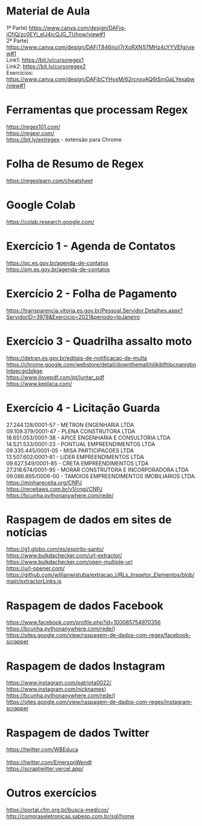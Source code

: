 # Material de Aula
1ª Parte) https://www.canva.com/design/DAFjq-jCfjQ/zc0EYl_eIJ4icQJG_TUhow/view#1 <br>
2ª Parte) https://www.canva.com/design/DAFjT846iio/j7rXoRXN1l7MHz4cYYVEfg/view#1 <br>
Link1: https://bit.ly/cursoregex1 <br>
Link2: https://bit.ly/cursoregex2 <br>
Exercícios: https://www.canva.com/design/DAFjbCYHvxM/62rcnxvAQ6tSmGaLYexabw/view#1

# Ferramentas que processam Regex
https://regex101.com/ <br>
https://regexr.com/ <br>
https://bit.ly/extregex - extensão para Chrome <br>

# Folha de Resumo de Regex
https://regexlearn.com/cheatsheet

# Google Colab
https://colab.research.google.com/ <br>

# Exercício 1 - Agenda de Contatos
https://pc.es.gov.br/agenda-de-contatos <br>
https://pm.es.gov.br/agenda-de-contatos <br>

# Exercício 2 - Folha de Pagamento
https://transparencia.vitoria.es.gov.br/Pessoal.Servidor.Detalhes.aspx?ServidorID=3978&Exercicio=2021&periodo=tpJaneiro <br>

# Exercício 3 - Quadrilha assalto moto
https://detran.es.gov.br/editais-de-notificacao-de-multa <br>
https://chrome.google.com/webstore/detail/downthemall/nljkibfhlpcnanjgbnlnbjecgicbjkge <br>
https://www.ilovepdf.com/pt/juntar_pdf <br>
https://www.keplaca.com/ <br>

# Exercício 4 - Licitação Guarda
27.244.128/0001-57 - METRON ENGENHARIA LTDA <br>
09.109.379/0001-47 - PLENA CONSTRUTORA LTDA <br>
18.651.053/0001-38 - APICE ENGENHARIA E CONSULTORIA LTDA <br>
14.521.533/0001-23 - PONTUAL EMPREENDIMENTOS LTDA <br>
09.335.445/0001-05 - MISA PARTICIPACOES LTDA <br>
13.507.602/0001-81 - LIDER EMPREENDIMENTOS LTDA <br>
09.627.549/0001-85 - CRETA EMPREENDIMENTOS LTDA <br>
27.318.674/0001-95 - MORAR CONSTRUTORA E INCORPORADORA LTDA <br>
09.086.865/0006-00 - TAMOIOS EMPREENDIMENTOS IMOBILIARIOS LTDA. <br>
https://minhareceita.org/CNPJ <br>
https://receitaws.com.br/v1/cnpj/CNPJ <br>
https://bcunha.pythonanywhere.com/rede/ <br>

# Raspagem de dados em sites de notícias
https://g1.globo.com/es/espirito-santo/ <br>
https://www.bulkdachecker.com/url-extractor/ <br>
https://www.bulkdachecker.com/open-multiple-url <br>
https://url-opener.com/ <br>
https://github.com/willianwistuba/extracao_URLs_Inspetor_Elementos/blob/main/extractorLinks.js <br>

# Raspagem de dados Facebook
https://www.facebook.com/profile.php?id=100085754970356 <br>
https://bcunha.pythonanywhere.com/rede/) <br>
https://sites.google.com/view/raspagem-de-dados-com-regex/facebook-scrapper <br>

# Raspagem de dados Instagram
https://www.instagram.com/patriota0022/ <br>
https://www.instagram.com/nicknames) <br>
https://bcunha.pythonanywhere.com/rede/) <br> 
https://sites.google.com/view/raspagem-de-dados-com-regex/instagram-scrapper <br>

# Raspagem de dados Twitter
https://twitter.com/WBEduca <br>	
https://twitter.com/EmersonWendt <br>
https://scraptwitter.vercel.app/ <br>

# Outros exercícios
https://portal.cfm.org.br/busca-medicos/ <br>
http://compraseletronicas.sabesp.com.br/sgl/home <br>
